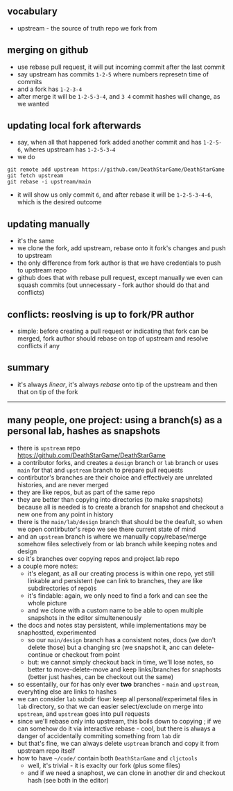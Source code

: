 
## vocabulary

- upstream - the source of truth repo we fork from

## merging on github

- use rebase pull request, it will put incoming commit after the last commit
- say upstream has commits `1-2-5` where numbers represetn time of commits
- and a fork has `1-2-3-4`
- after merge it will be `1-2-5-3-4`, and `3 4` commit hashes will change, as we wanted

## updating local fork afterwards

- say, when all that happened fork added another commit and has `1-2-5-6`, wheres upstream has `1-2-5-3-4`
- we do
```shell
git remote add upstream https://github.com/DeathStarGame/DeathStarGame
git fetch upstream
git rebase -i upstream/main

```
- it will show us only commit `6`, and after rebase it will be `1-2-5-3-4-6`, which is the desired outcome

## updating manually

- it's the same
- we clone the fork, add upstream, rebase onto it fork's changes and push to upstream
- the only difference from fork author is that we have credentials to push to upstream repo
- github does that with rebase pull request, except manually we even can squash commits (but unnecessary - fork author should do that and conflicts)

## conflicts: reoslving is up to fork/PR author

- simple: before creating a pull request or indicating that fork can be merged, fork author should rebase on top of upstream and resolve conflicts if any

## summary

- it's always *linear*, it's always *rebase* onto tip of the upstream and then that on tip of the fork


---

## many people, one project: using a branch(s) as a personal lab, hashes as snapshots

- there is `upstream` repo https://github.com/DeathStarGame/DeathStarGame
- a contributor forks, and creates a `design` branch or `lab` branch or uses `main` for that and `upstream` branch to prepare pull requests
- contirbutor's branches are their choice and effectively are unrelated histories, and are never merged
- they are like repos, but as part of the same repo
- they are better than copying into directories (to make snapshots) because all is needed is to create a branch for snapshot and checkout a  new one from any point in history
- there is the `main/lab/design` branch that should be the deafult, so when we open contirbutor's repo we see there current state of mind
- and an `upstream` branch is where we manually copy/rebase/merge somehow files selectively from or lab branch while keeping notes and design
- so it's branches over copying repos and project.lab repo
- a couple more notes:
  - it's elegant, as all our creating process is within one repo, yet still linkable and persistent (we can link to branches, they are like subdirectories of repo)s
  - it's findable: again, we only need to find a fork and can see the whole picture
  - and we clone with a custom name to be able to open multiple snapshots in the editor simultenenously
- the docs and notes stay persistent, while implementations may be snaphostted, experimented
  - so our `main/design` branch has a consistent notes, docs (we don't delete those) but a changing src (we snapshot it, anc can delete-continue or checkout from point
  - but: we cannot simply checkout back in time, we'll lose notes, so better to move-delete-move and keep links/branches for snaphosts (better just hashes, can be checkout out the same)
- so essentailly, our for has only ever **two** branches - `main` and `upstream`, everyhting else are links to hashes
- we can consider `lab` subdir flow: keep all personal/experimetal files in `lab` directory, so that we can easier select/exclude on merge into `upstream`, and `upstream` goes into pull requests
- since we'll rebase only into upstream, this boils down to copying ; if we can somehow do it via interactive rebase - cool, but there is always a danger of accidentally commiting something from `lab` dir
- but that's fine, we can always delete `usptream` branch and copy it from upstream repo itself
- how to have `~/code/` contain both `DeathStarGame` and `cljctools`
  - well, it's trivial - it is exaclty our fork (plus some files)
  - and if we need a snaphost, we can clone in another dir and checkout hash (see both in the editor)